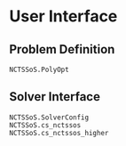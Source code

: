 # User Interface

## Problem Definition

```@docs
NCTSSoS.PolyOpt
```

## Solver Interface

```@docs
NCTSSoS.SolverConfig
NCTSSoS.cs_nctssos
NCTSSoS.cs_nctssos_higher
```
